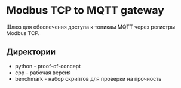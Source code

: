 Modbus TCP to MQTT gateway
==========================

Шлюз для обеспечения доступа к топикам MQTT через регистры Modbus TCP.


Директории
----------

* python - proof-of-concept
* cpp - рабочая версия
* benchmark - набор скриптов для проверки на прочность
